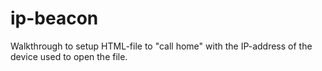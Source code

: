 # ip-beacon
Walkthrough to setup HTML-file to "call home" with the IP-address of the device used to open the file.
